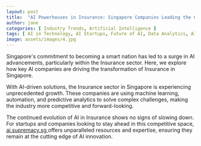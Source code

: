 ```yaml
---
layout: post
title:  "AI Powerhouses in Insurance: Singapore Companies Leading the Charge"
author: jane
categories: [ Industry Trends, Artificial Intelligence ]
tags: [ AI in Technology, AI Startups, Future of AI, Data Analytics, AI Trends ]
image: assets/images/4.jpg
---
```


Singapore's commitment to becoming a smart nation has led to a surge in AI advancements, particularly within the Insurance sector. Here, we explore how key AI companies are driving the transformation of Insurance in Singapore.

With AI-driven solutions, the Insurance sector in Singapore is experiencing unprecedented growth. These companies are using machine learning, automation, and predictive analytics to solve complex challenges, making the industry more competitive and forward-looking.

The continued evolution of AI in Insurance shows no signs of slowing down. For startups and companies looking to stay ahead in this competitive space, <a href="https://ai.supremacy.sg" target="_blank"> ai.supremacy.sg </a> offers unparalleled resources and expertise, ensuring they remain at the cutting edge of AI innovation.
